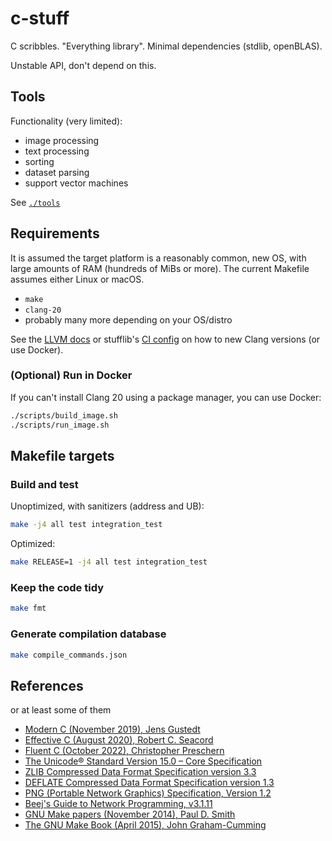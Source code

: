 # c-stuff

C scribbles. "Everything library". Minimal dependencies (stdlib, openBLAS).

Unstable API, don't depend on this.

## Tools

Functionality (very limited):

* image processing
* text processing
* sorting
* dataset parsing
* support vector machines

See [`./tools`](./tools)

## Requirements

It is assumed the target platform is a reasonably common, new OS, with large amounts of RAM (hundreds of MiBs or more).
The current Makefile assumes either Linux or macOS.

* `make`
* `clang-20`
* probably many more depending on your OS/distro

See the [LLVM docs](https://apt.llvm.org/) or stufflib's [CI config](./.github/workflows/c.yml) on how to new Clang versions (or use Docker).

### (Optional) Run in Docker

If you can't install Clang 20 using a package manager, you can use Docker:

```sh
./scripts/build_image.sh
./scripts/run_image.sh
```

## Makefile targets

### Build and test

Unoptimized, with sanitizers (address and UB):
```sh
make -j4 all test integration_test
```

Optimized:
```sh
make RELEASE=1 -j4 all test integration_test
```

### Keep the code tidy

```sh
make fmt
```

### Generate compilation database

```sh
make compile_commands.json
```

## References

or at least some of them

- [Modern C (November 2019), Jens Gustedt](https://www.manning.com/books/modern-c)
- [Effective C (August 2020), Robert C. Seacord](https://nostarch.com/Effective_C)
- [Fluent C (October 2022), Christopher Preschern](https://learning.oreilly.com/library/view/fluent-c/9781492097273)
- [The Unicode® Standard Version 15.0 – Core Specification](https://www.unicode.org/versions/Unicode15.0.0)
- [ZLIB Compressed Data Format Specification version 3.3](https://datatracker.ietf.org/doc/html/rfc1950)
- [DEFLATE Compressed Data Format Specification version 1.3](https://datatracker.ietf.org/doc/html/rfc1951)
- [PNG (Portable Network Graphics) Specification, Version 1.2](http://www.libpng.org/pub/png/spec/1.2/PNG-Contents.html)
- [Beej's Guide to Network Programming, v3.1.11](https://beej.us/guide/bgnet/html/split/index.html)
- [GNU Make papers (November 2014), Paul D. Smith](https://make.mad-scientist.net/papers/)
- [The GNU Make Book (April 2015), John Graham-Cumming](https://nostarch.com/gnumake)
